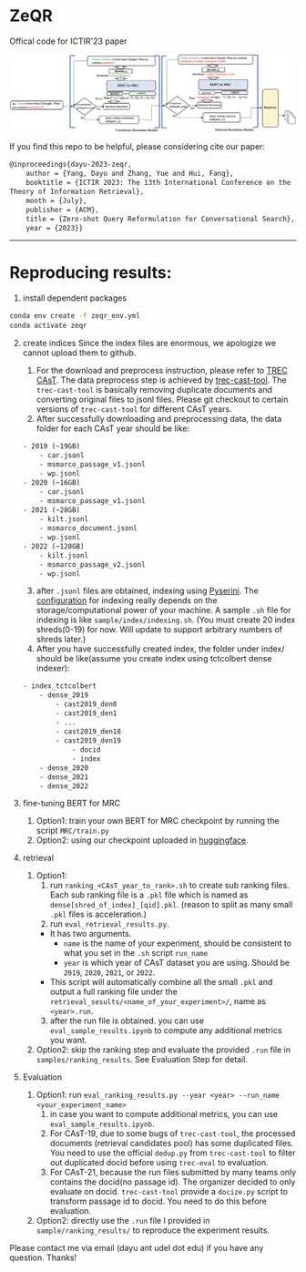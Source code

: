 # ZeQR
Offical code for ICTIR'23 paper


![ZeQR](./properties/method.png)

If you find this repo to be helpful, please considering cite our paper:
```
@inproceedings{dayu-2023-zeqr,
    author = {Yang, Dayu and Zhang, Yue and Hui, Fang},
    booktitle = {ICTIR 2023: The 13th International Conference on the Theory of Information Retrieval},
    month = {July},
    publisher = {ACM},
    title = {Zero-shot Query Reformulation for Conversational Search},
    year = {2023}}

```


---

# Reproducing results:
1. install dependent packages
```bash
conda env create -f zeqr_env.yml
conda activate zeqr
```
2. create indices
   Since the index files are enormous, we apologize we cannot upload them to github. 
   1. For the download and preprocess instruction, please refer to [TREC CAsT](https://www.treccast.ai/). The data preprocess step is achieved by [trec-cast-tool](https://github.com/grill-lab/trec-cast-tools/tree/master/corpus_processing). The `trec-cast-tool` is basically removing duplicate documents and converting original files to jsonl files. Please git checkout to certain versions of `trec-cast-tool` for different CAsT years. 
   2. After successfully downloading and preprocessing data, the data folder for each CAsT year should be like:

    ```
    - 2019 (~19GB)
        - car.jsonl
        - msmarco_passage_v1.jsonl
        - wp.jsonl
    - 2020 (~16GB)
        - car.jsonl
        - msmarco_passage_v1.jsonl
    - 2021 (~28GB)
        - kilt.jsonl
        - msmarco_document.jsonl
        - wp.jsonl
    - 2022 (~120GB)
        - kilt.jsonl
        - msmarco_passage_v2.jsonl
        - wp.jsonl

    ```
    3. after `.jsonl` files are obtained, indexing using [Pyserini](https://github.com/castorini/pyserini). The [configuration](https://github.com/castorini/pyserini/blob/master/docs/usage-index.md#building-a-dense-vector-index) for indexing really depends on the storage/computational power of your machine. A sample `.sh` file for indexing is like `sample/index/indexing.sh`. (You must create 20 index shreds(0-19) for now. Will update to support arbitrary numbers of shreds later.)
    4. After you have successfully created index, the folder under index/ should be like(assume you create index using tctcolbert dense indexer):
    ```
    - index_tctcolbert
        - dense_2019
            - cast2019_den0
            - cast2019_den1
            - ...
            - cast2019_den18
            - cast2019_den19
                - docid
                - index
        - dense_2020
        - dense_2021
        - dense_2022

    ```

3. fine-tuning BERT for MRC
   1. Option1: train your own BERT for MRC checkpoint by running the script `MRC/train.py` 
   2. Option2: using our checkpoint uploaded in [huggingface](https://huggingface.co/Dylan1999/bert-squad-mrc?context=My+name+is+Clara+and+I+live+in+Berkeley.&question=What%27s+my+name%3F).
4. retrieval
   1. Option1: 
      1. run `ranking_<CAsT_year_to_rank>.sh` to create sub ranking files. Each sub ranking file is a `.pkl` file which is named as `dense[shred_of_index]_[qid].pkl`. (reason to split as many small `.pkl` files is acceleration.)
      2. run `eval_retrieval_results.py`. 
        - It has two arguments. 
            - `name` is the name of your experiment, should be consistent to what you set in the `.sh` script `run_name`
            - `year` is which year of CAsT dataset you are using. Should be `2019`, `2020`, `2021`, or `2022`.
        - This script will automatically combine all the small `.pkl` and output a full ranking file under the `retrieval_sesults/<name_of_your_experiment>/`, name as `<year>.run`.
      3. after the run file is obtained. you can use `eval_sample_results.ipynb` to compute any additional metrics you want.
   2. Option2: skip the ranking step and evaluate the provided `.run` file in `samples/ranking_results`. See Evaluation Step for detail.
5. Evaluation
   1. Option1: run `eval_ranking_results.py --year <year> --run_name <your_experiment_name>` 
      1. in case you want to compute additional metrics, you can use `eval_sample_results.ipynb`.
      2. For CAsT-19, due to some bugs of `trec-cast-tool`, the processed documents (retrieval candidates pool) has some duplicated files. You need to use the official `dedup.py` from `trec-cast-tool` to filter out duplicated docid before using `trec-eval` to evaluation.
      3. For CAsT-21, because the run files submitted by many teams only contains the docid(no passage id). The organizer decided to only evaluate on docid. `trec-cast-tool` provide a `docize.py` script to transform passage id to docid. You need to do this before evaluation.
   2. Option2: directly use the `.run` file I provided in `sample/ranking_results/` to reproduce the experiment results.



Please contact me via email (dayu ant udel dot edu) if you have any question. Thanks!

